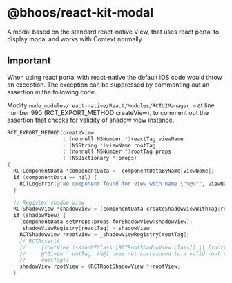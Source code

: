 # @bhoos/react-kit-modal
A modal based on the standard react-native View, that uses react portal
to display modal and works with Context normally.

## Important
When using react portal with react-native the default iOS code would
throw an exception. The exception can be suppressed by commenting out
an assertion in the following code.

Modify `node_modules/react-native/React/Modules/RCTUIManager.m` at line
number 990 (RCT_EXPORT_METHOD createView), to comment out the assertion
that checks for validity of shadow view instance.

```objectivec
RCT_EXPORT_METHOD(createView
                  : (nonnull NSNumber *)reactTag viewName
                  : (NSString *)viewName rootTag
                  : (nonnull NSNumber *)rootTag props
                  : (NSDictionary *)props)
{
  RCTComponentData *componentData = _componentDataByName[viewName];
  if (componentData == nil) {
    RCTLogError(@"No component found for view with name \"%@\"", viewName);
  }

  // Register shadow view
  RCTShadowView *shadowView = [componentData createShadowViewWithTag:reactTag];
  if (shadowView) {
    [componentData setProps:props forShadowView:shadowView];
    _shadowViewRegistry[reactTag] = shadowView;
    RCTShadowView *rootView = _shadowViewRegistry[rootTag];
    // RCTAssert(
    //     [rootView isKindOfClass:[RCTRootShadowView class]] || [rootView isKindOfClass:[RCTSurfaceRootShadowView class]],
    //     @"Given `rootTag` (%@) does not correspond to a valid root shadow view instance.",
    //     rootTag);
    shadowView.rootView = (RCTRootShadowView *)rootView;
  }
```
